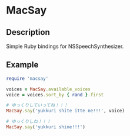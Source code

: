 # MacSay

## Description

Simple Ruby bindings for NSSpeechSynthesizer.

## Example

```ruby
require 'macsay'

voices = MacSay.available_voices
voice = voices.sort_by { rand }.first

# ゆっくりしていってね！！！
MacSay.say('yukkuri shite itte ne!!!', voice)

# ゆっくりしね！！！
MacSay.say('yukkuri shine!!!')
```
